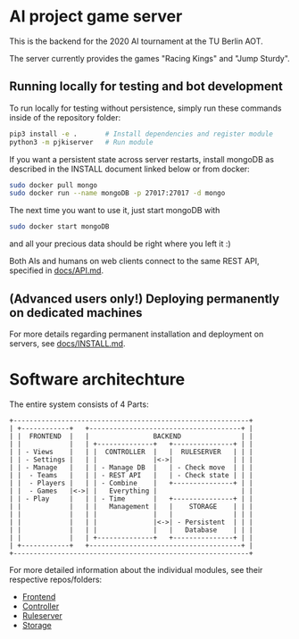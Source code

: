 AI project game server
======================

This is the backend for the 2020 AI tournament at the TU Berlin AOT.

The server currently provides the games "Racing Kings" and "Jump Sturdy".

## Running locally for testing and bot development

To run locally for testing without persistence, simply run these commands
inside of the repository folder:

```bash
pip3 install -e .       # Install dependencies and register module
python3 -m pjkiserver   # Run module
```

If you want a persistent state across server restarts, install mongoDB as
described in the INSTALL document linked below or from docker:
```bash
sudo docker pull mongo
sudo docker run --name mongoDB -p 27017:27017 -d mongo
```
The next time you want to use it, just start mongoDB with
```bash
sudo docker start mongoDB
```
and all your precious data should be right where you left it :)

Both AIs and humans on web clients connect to the same REST API, specified in
[docs/API.md](//git.tu-berlin.de/pjki/server/blob/master/docs/API.md).

## (Advanced users only!) Deploying permanently on dedicated machines

For more details regarding permanent installation and deployment on servers,
see [docs/INSTALL.md](//git.tu-berlin.de/pjki/server/blob/master/docs/INSTALL.md).

# Software architechture

The entire system consists of 4 Parts:

```
+-----------------------------------------------------------+
| +------------+   +--------------------------------------+ |
| |  FRONTEND  |   |                BACKEND               | |
| |            |   | +--------------+   +---------------+ | |
| | - Views    |   | |  CONTROLLER  |   |  RULESERVER   | | |
| | - Settings |   | |              |<->|               | | |
| | - Manage   |   | | - Manage DB  |   | - Check move  | | |
| |  - Teams   |   | | - REST API   |   | - Check state | | |
| |  - Players |   | | - Combine    |   +---------------+ | |
| |  - Games   |<->| |   Everything |                     | |
| | - Play     |   | | - Time       |   +---------------+ | |
| |            |   | |   Management |   |    STORAGE    | | |
| |            |   | |              |   |               | | |
| |            |   | |              |<->| - Persistent  | | |
| |            |   | |              |   |   Database    | | |
| |            |   | +--------------+   +---------------+ | |
| +------------+   +--------------------------------------+ |
+-----------------------------------------------------------+
```

For more detailed information about the individual modules, see their
respective repos/folders:

- [Frontend](//git.tu-berlin.de/pjki/web-client)
- [Controller](//git.tu-berlin.de/pjki/server/blob/master/pjkiserver/README.md)
- [Ruleserver](//git.tu-berlin.de/pjki/server/blob/master/pjkiserver/ruleserver/README.md)
- [Storage](//git.tu-berlin.de/pjki/server/blob/master/pjkiserver/storage/README.md)
